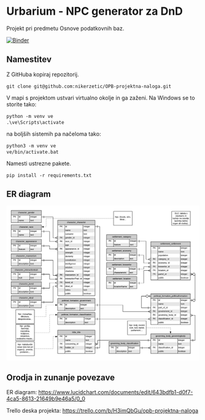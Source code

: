 # Urbarium - NPC generator za DnD
Projekt pri predmetu Osnove podatkovnih baz.

[![Binder](https://mybinder.org/badge_logo.svg)](https://mybinder.org/v2/gh/nikerzetic/NPC-generator-za-DnD.git/master)

## Namestitev
Z GitHuba kopiraj repozitorij.
```
git clone git@github.com:nikerzetic/OPB-projektna-naloga.git
```
V mapi s projektom ustvari virtualno okolje in ga zaženi. Na Windows se to storite tako:
```
python -m venv ve
.\ve\Scripts\activate
```
na boljših sistemih pa načeloma tako:
```
python3 -m venv ve
ve/bin/activate.bat
```
Namesti ustrezne pakete.
```
pip install -r requirements.txt
```

## ER diagram
![alt text](https://github.com/nikerzetic/NPC-generator-za-DnD/blob/master/DnD-baza-sveta.png "ER diagram")

## Orodja in zunanje povezave
ER diagram: https://www.lucidchart.com/documents/edit/643bdfb1-d0f7-4ca5-8613-21649b9e46a5/0_0

Trello deska projekta: https://trello.com/b/H3imQbGu/opb-projektna-naloga
